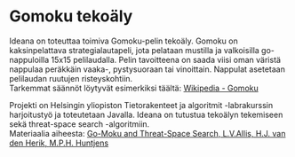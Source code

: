 # Gomoku tekoäly
Ideana on toteuttaa toimiva Gomoku-pelin tekoäly. Gomoku on kaksinpelattava strategialautapeli, jota pelataan mustilla ja valkoisilla go-nappuloilla 15x15 pelilaudalla. Pelin tavoitteena on saada viisi oman väristä nappulaa peräkkäin vaaka-, pystysuoraan tai vinoittain. Nappulat asetetaan pelilaudan ruutujen risteyskohtiin.  
Tarkemmat säännöt löytyvät esimerkiksi täältä: [Wikipedia - Gomoku](https://en.wikipedia.org/wiki/Gomoku)

Projekti on Helsingin yliopiston Tietorakenteet ja algoritmit -labrakurssin harjoitustyö ja toteutetaan Javalla. Ideana on tutustua tekoälyn tekemiseen sekä threat-space search -algoritmiin.  
Materiaalia aiheesta: [Go-Moku and Threat-Space Search, L.V.Allis, H.J. van den Herik, M.P.H. Huntjens](https://pdfs.semanticscholar.org/f476/00662cadb0975f9cfd7867389efedda6f873.pdf)
